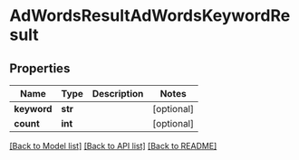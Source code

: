 # AdWordsResultAdWordsKeywordResult

## Properties
Name | Type | Description | Notes
------------ | ------------- | ------------- | -------------
**keyword** | **str** |  | [optional] 
**count** | **int** |  | [optional] 

[[Back to Model list]](../README.md#documentation-for-models) [[Back to API list]](../README.md#documentation-for-api-endpoints) [[Back to README]](../README.md)

